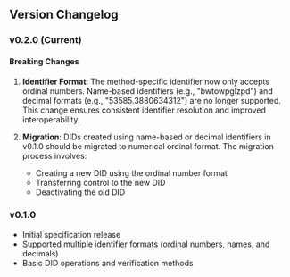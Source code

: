 ## Version Changelog

### v0.2.0 (Current)

#### Breaking Changes
1. **Identifier Format**: The method-specific identifier now only accepts ordinal numbers. Name-based identifiers (e.g., "bwtowpglzpd") and decimal formats (e.g., "53585.3880634312") are no longer supported. This change ensures consistent identifier resolution and improved interoperability.

2. **Migration**: DIDs created using name-based or decimal identifiers in v0.1.0 should be migrated to numerical ordinal format. The migration process involves:
   - Creating a new DID using the ordinal number format
   - Transferring control to the new DID
   - Deactivating the old DID

### v0.1.0
- Initial specification release
- Supported multiple identifier formats (ordinal numbers, names, and decimals)
- Basic DID operations and verification methods 